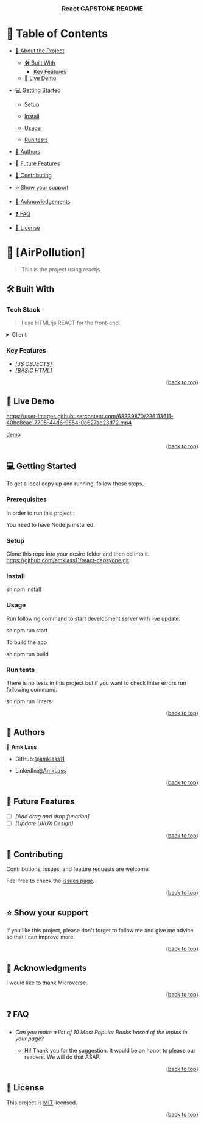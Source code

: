 <!--
HOW TO USE:
This is an example of how you may give instructions on setting up your project locally.
Modify this file to match your project and remove sections that don't apply.
REQUIRED SECTIONS:
- Table of Contents
- About the Project
  - Built With
  - Live Demo
- Getting Started
- Authors
- Future Features
- Contributing
- Show your support
- Acknowledgements
- License
After you're finished please remove all the comments and instructions!
-->

<div align="center">

  <!-- <img src="murple_logo.png" alt="logo" width="140"  height="auto" />
  <br/> -->

  <h3><b>React CAPSTONE README</b></h3>

</div>

<!-- TABLE OF CONTENTS -->

# 📗 Table of Contents

- [📖 About the Project](#about-project)
  - [🛠 Built With](#built-with)
    <!-- - [Tech Stack](#tech-stack) -->
    - [Key Features](#key-features)
  - [🚀 Live Demo](#live-demo)
- [💻 Getting Started](#getting-started)

  - [Setup](#setup)

  - [Install](#install)
  - [Usage](#usage)
  - [Run tests](#run-tests)
  <!-- - [Prerequisites](#prerequisites)
  - [Deployment](#triangular_flag_on_post-deployment) -->

- [👥 Authors](#authors)
- [🔭 Future Features](#future-features)
- [🤝 Contributing](#contributing)
- [⭐️ Show your support](#support)
- [🙏 Acknowledgements](#acknowledgements)
- [❓ FAQ](#faq)
- [📝 License](#license)

<!-- PROJECT DESCRIPTION -->

# 📖 [AirPollution] <a name="AirPollution"></a>

> This is the project using reactjs.

<!-- *[Bookstore]* can do math calculation like add, subtract, multiply and division. -->

## 🛠 Built With <a name="built-with"></a>

### Tech Stack <a name="tech-stack"></a>
> I use HTML/js  REACT for the front-end.

<details>
  <summary>Client</summary>
  <ul>
    <li><a href="https://reactjs.org/">React.js</a></li>
  </ul>
</details>



### Key Features <a name="key-features"></a>

<!-- > Describe between 1-3 key features of the application. -->

- *[JS OBJECTS]*
- *[BASIC HTML]*
  <p align="right">(<a href="#readme-top">back to top</a>)</p>

<!-- LIVE DEMO -->

## 🚀 Live Demo <a name="live-demo"></a>


https://user-images.githubusercontent.com/68339870/226113611-40bc8cac-7705-44d6-9554-0c627ad23d72.mp4


<!-- - [Live Demo Link]() -->
[demo](https://develop--zesty-mooncake-1a3672.netlify.app/)

<p align="right">(<a href="#readme-top">back to top</a>)</p>

<!-- GETTING STARTED -->

## 💻 Getting Started <a name="getting-started"></a>

To get a local copy up and running, follow these steps.

### Prerequisites

In order to run this project :



You need to have Node.js installed.

### Setup


Clone this repo into your desire folder and then cd into it.
https://github.com/amklass11/react-capsyone.git

### Install

sh
npm install


### Usage

Run following command to start development server with live update.

sh
npm run start


To build the app

sh
npm run build


### Run tests

There is no tests in this project but if you want to check linter errors run following command.

sh
npm run linters


<p align="right">(<a href="#readme-top">back to top</a>)</p>

<!-- AUTHORS -->

## 👥 Authors <a name="authors"></a>

👤 **Amk Lass**


- GitHub:[@amklass11](https://github.com/amklass11)

- LinkedIn:[@AmkLass](https://www.linkedin.com/in/amk-lass-521565196/)

<p align="right">(<a href="#readme-top">back to top</a>)</p>

<!-- FUTURE FEATURES -->

## 🔭 Future Features <a name="future-features"></a>

<!-- > Describe 1 - 3 features you will add to the project. -->

- [ ] *[Add drag and drop function]*
- [ ] *[Update UI/UX Design]*

<p align="right">(<a href="#readme-top">back to top</a>)</p>

<!-- CONTRIBUTING -->

## 🤝 Contributing <a name="contributing"></a>

Contributions, issues, and feature requests are welcome!

Feel free to check the [issues page](../../issues/).

<p align="right">(<a href="#readme-top">back to top</a>)</p>

<!-- SUPPORT -->

## ⭐️ Show your support <a name="support"></a>

If you like this project, please don't forget to follow me and give me advice so that I can improve more.

<p align="right">(<a href="#readme-top">back to top</a>)</p>

<!-- ACKNOWLEDGEMENTS -->

## 🙏 Acknowledgments <a name="acknowledgements"></a>

I would like to thank Microverse.

<p align="right">(<a href="#readme-top">back to top</a>)</p>

<!-- FAQ (optional) -->

## ❓ FAQ <a name="faq"></a>

<!-- > Add at least 2 questions new developers would ask when they decide to use your project. -->

- *Can you make a list of 10 Most Popular Books based of the inputs in your page?*

  - Hi! Thank you for the suggestion. It would be an honor to please our readers. We will do that ASAP.

<!-- - *[Question_2]*

  - [Answer_2] -->

<p align="right">(<a href="#readme-top">back to top</a>)</p>

<!-- LICENSE -->

## 📝 License <a name="license"></a>

This project is [MIT](./LICENSE) licensed.

<p align="right">(<a href="#readme-top">back to top</a>)</p>
